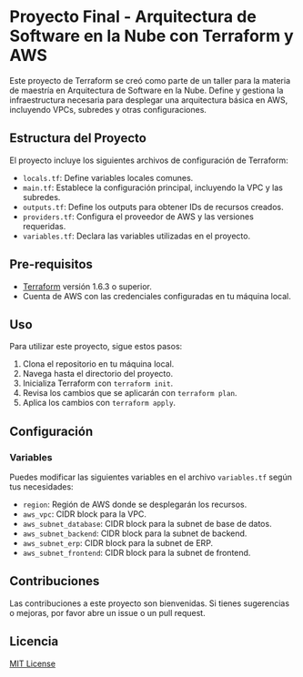 # Proyecto Final - Arquitectura de Software en la Nube con Terraform y AWS

Este proyecto de Terraform se creó como parte de un taller para la materia de maestría en Arquitectura de Software en la Nube. Define y gestiona la infraestructura necesaria para desplegar una arquitectura básica en AWS, incluyendo VPCs, subredes y otras configuraciones.

## Estructura del Proyecto

El proyecto incluye los siguientes archivos de configuración de Terraform:

- `locals.tf`: Define variables locales comunes.
- `main.tf`: Establece la configuración principal, incluyendo la VPC y las subredes.
- `outputs.tf`: Define los outputs para obtener IDs de recursos creados.
- `providers.tf`: Configura el proveedor de AWS y las versiones requeridas.
- `variables.tf`: Declara las variables utilizadas en el proyecto.

## Pre-requisitos

- [Terraform](https://www.terraform.io/downloads.html) versión 1.6.3 o superior.
- Cuenta de AWS con las credenciales configuradas en tu máquina local.

## Uso

Para utilizar este proyecto, sigue estos pasos:

1. Clona el repositorio en tu máquina local.
2. Navega hasta el directorio del proyecto.
3. Inicializa Terraform con `terraform init`.
4. Revisa los cambios que se aplicarán con `terraform plan`.
5. Aplica los cambios con `terraform apply`.

## Configuración

### Variables

Puedes modificar las siguientes variables en el archivo `variables.tf` según tus necesidades:

- `region`: Región de AWS donde se desplegarán los recursos.
- `aws_vpc`: CIDR block para la VPC.
- `aws_subnet_database`: CIDR block para la subnet de base de datos.
- `aws_subnet_backend`: CIDR block para la subnet de backend.
- `aws_subnet_erp`: CIDR block para la subnet de ERP.
- `aws_subnet_frontend`: CIDR block para la subnet de frontend.

## Contribuciones

Las contribuciones a este proyecto son bienvenidas. Si tienes sugerencias o mejoras, por favor abre un issue o un pull request.

## Licencia

[MIT License](LICENSE.md)
